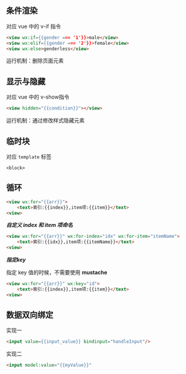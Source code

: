 ## 条件渲染

对应 vue 中的 v-if 指令

```html
<view wx:if={{gender === '1'}}>male</view>
<view wx:elif={{gender === '2'}}>female</view>
<view wx:else>genderless</view>
```

运行机制：删除页面元素

## 显示与隐藏

对应 vue 中的 v-show指令

```html
<view hidden="{{condition}}"></view>
```

运行机制：通过修改样式隐藏元素

## 临时块

对应 `template`  标签

`<block>`


## 循环

```html
<view wx:for="{{arr}}">
	<text>索引:{{index}},item项:{{item}}</text>
<view>
```

***自定义 index 和 item 项命名***

```html
<view wx:for="{{arr}}" wx:for-index="idx" wx:for-item="itemName">
	<text>索引:{{idx}},item项:{{itemName}}</text>
<view>
```

***指定key***

指定 key 值的时候，不需要使用  **mustache**

```html
<view wx:for="{{arr}}" wx:key="id">
	<text>索引:{{index}},item项:{{item}}</text>
<view>
```

## 数据双向绑定

实现一

```html
<input value={{input_value}} bindinput="handleInput"/>
```

实现二

```html
<input model:value="{{myValue}}"
```